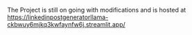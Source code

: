 The Project is still on going with modifications and is hosted at https://linkedinpostgeneratorllama-ckbwuy6mjkq3kwfaynfw6j.streamlit.app/
